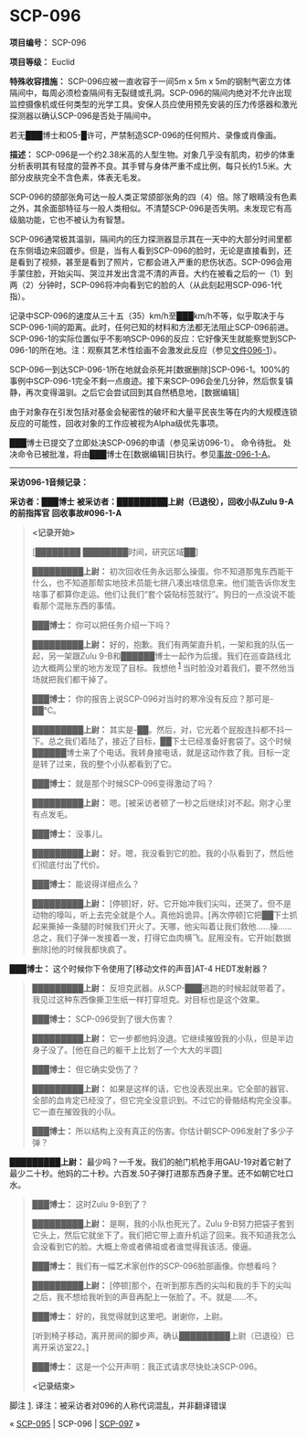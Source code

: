 # SCP-096
                        


**项目编号：** SCP-096

**项目等级：** Euclid

**特殊收容措施：** SCP-096应被一直收容于一间5m x 5m x 5m的钢制气密立方体隔间中，每周必须检查隔间有无裂缝或孔洞。SCP-096的隔间内绝对不允许出现监控摄像机或任何类型的光学工具。安保人员应使用预先安装的压力传感器和激光探测器以确认SCP-096是否处于隔间中。

若无███博士和O5-█许可，严禁制造SCP-096的任何照片、录像或肖像画。

**描述：** SCP-096是一个约2.38米高的人型生物。对象几乎没有肌肉，初步的体重分析表明其有轻度的营养不良。其手臂与身体严重不成比例，每只长约1.5米。大部分皮肤完全不含色素，体表无毛发。

SCP-096的颌部张角可达一般人类正常颌部张角的四（4）倍。除了眼睛没有色素之外，其余面部特征与一般人类相似。不清楚SCP-096是否失明。未发现它有高级脑功能，它也不被认为有智慧。

SCP-096通常极其温驯，隔间内的压力探测器显示其在一天中的大部分时间里都在东侧墙边来回踱步。但是，当有人看到SCP-096的脸时，无论是直接看到，还是看到了视频，甚至是看到了照片，它都会进入严重的悲伤状态。SCP-096会用手蒙住脸，开始尖叫、哭泣并发出含混不清的声音。大约在被看之后的一（1）到两（2）分钟时，SCP-096将冲向看到它的脸的人（从此刻起用SCP-096-1代指）。

记录中SCP-096的速度从三十五（35）km/h至███km/h不等，似乎取决于与SCP-096-1间的距离。此时，任何已知的材料和方法都无法阻止SCP-096前进。SCP-096-1的实际位置似乎不影响SCP-096的反应：它好像天生就能察觉到SCP-096-1的所在地。注：观察其艺术性绘画不会激发此反应（参见[文件096-1](/document-096-1)）。

SCP-096一到达SCP-096-1所在地就会杀死并[数据删除]SCP-096-1。100%的事例中SCP-096-1完全不剩一点痕迹。接下来SCP-096会坐几分钟，然后恢复镇静，再次变得温驯。之后它会尝试回到其自然栖息地，[数据编辑]

由于对象存在引发包括对基金会秘密性的破坏和大量平民丧生等在内的大规模连锁反应的可能性，回收对象的工作应被视为Alpha级优先事项。

███博士已提交了立即处决SCP-096的申请（参见采访096-1）。 命令待批。 处决命令已被批准，将由███博士在[数据编辑]日执行。参见[事故-096-1-A](/incident-096-1-a)。


---

**采访096-1音频记录：** 

**采访者：███博士** 
**被采访者：█████████上尉（已退役），回收小队Zulu 9-A的前指挥官** 
**回收事故#096-1-A** 


> **<记录开始>** 
> 
> [████████ ████████时间，研究区域██]
> 
> **█████████上尉：** 初次回收任务永远那么操蛋。你不知道那鬼东西能干什么，也不知道那帮实地技术员能七拼八凑出啥信息来。他们能告诉你发生啥事了都算你走运。他们让我们“套个袋贴标签就行”。狗日的一点没说不能看那个混账东西的事情。
> 
> **███博士：** 你可以把任务介绍一下吗？
> 
> **█████████上尉：** 好的，抱歉。我们有两架直升机，一架和我的队伍一起，另一架跟Zulu 9-B和██████博士一起作为后援。我们在巡查路线北边大概两公里的地方发现了目标。我想他<sup class='footnoteref'>
 <a shape='rect' class='footnoteref' id='footnoteref-1' href='javascript:;' onclick='WIKIDOT.page.utils.scrollToReference(&apos;footnote-1&apos;)'>1</a>
</sup>当时脸没对着我们，要不然他当场就把我们都干掉了。
> 
> **███博士：** 你的报告上说SCP-096对当时的寒冷没有反应？那可是-██℃。
> 
> **█████████上尉：** 其实是-██。然后，对，它光着个屁股连抖都不抖一下。总之我们着陆了，接近了目标，██下士已经准备好套袋了。这个时候██████博士来了个电话。我转身接电话，就是这动作救了我。目标一定是转了过来，我的整个小队都看到了它。
> 
> **███博士：** 就是那个时候SCP-096变得激动了吗？
> 
> **█████████上尉：** 嗯。[被采访者顿了一秒之后继续]对不起。刚才心里有点发毛。
> 
> **███博士：** 没事儿。
> 
> **█████████上尉：** 好。嗯，我没看到它的脸。我的小队看到了，然后他们彻底付出了代价。
> 
> **███博士：** 能说得详细点么？
> 
> **█████████上尉：** [停顿]好，好。它开始冲我们尖叫，还哭了。但不是动物的嚎叫，听上去完全就是个人。真他妈诡异。[再次停顿]它把██下士抓起来撕掉一条腿的时候我们开火了。天哪，他尖叫着让我们救他……操……总之，我们子弹一发接着一发，打得它血肉横飞。屁用没有。它开始[数据删除]他的时候我都快疯了。

**███博士：** 这个时候你下令使用了[移动文件的声音]AT-4 HEDT发射器？
> 
> **█████████上尉：** 反坦克武器。从SCP-███逃跑的时候起就带着了。我见过这种东西像撕卫生纸一样打穿坦克。对目标也是这个效果。
> 
> **███博士：** SCP-096受到了很大伤害？
> 
> **█████████上尉：** 它一步都他妈没退。它继续摧毁我的小队，但是半边身子没了。[他在自己的躯干上比划了一个大大的半圆]
> 
> **███博士：** 但它确实受伤了？
> 
> **█████████上尉：** 如果是这样的话，它也没表现出来。它全部的器官、全部的血肯定已经没了，但它完全没意识到。不过它的骨骼结构完全没事。它一直在摧毁我的小队。
> 
> **███博士：** 所以结构上没有真正的伤害。你估计朝SCP-096发射了多少子弹？

**█████████上尉：** 最少吗？一千发。我们的舱门机枪手用GAU-19对着它射了最少二十秒。他妈的二十秒。六百发.50子弹打进那东西身子里。还不如朝它吐口水。
> 
> **███博士：** 这时Zulu 9-B到了？
> 
> **█████████上尉：** 是啊，我的小队也死光了。Zulu 9-B努力把袋子套到它头上，然后它就坐下了。我们把它带上直升机运了回来。我不知道我怎么会没看到它的脸。大概上帝或者佛祖或者谁觉得我该活。傻逼。
> 
> **███博士：** 我们有一幅艺术家创作的SCP-096脸部画像。你想看吗？
> 
> **█████████上尉：** [停顿]那个，在听到那东西的尖叫和我的手下的尖叫之后，我不想给我听到的声音再配上一张脸了。不。就是……不。
> 
> **███博士：** 好的，我觉得就到这里吧。谢谢你，上尉。
> 
> [听到椅子移动，离开房间的脚步声。确认█████████上尉（已退役）已离开采访室22。]
> 
> **███博士：** 这是一个公开声明：我正式请求尽快处决SCP-096。
> 
> **<记录结束>** 
> 


脚注
<a shape='rect' href='javascript:;' onclick='WIKIDOT.page.utils.scrollToReference(&apos;footnoteref-1&apos;)'>1</a>. 译注：被采访者对096的人称代词混乱，并非翻译错误



« [SCP-095](/scp-095) | SCP-096 | [SCP-097](/scp-097) »





                    